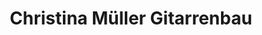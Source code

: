 ---
title: "Christina Müller Gitarrenbau"
url: /basel/christina-mueller-gitarrenbau/
shop: Instrumente
---